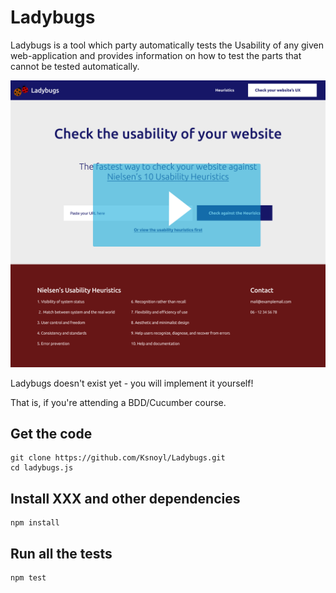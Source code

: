 # Ladybugs

Ladybugs is a tool which party automatically tests the Usability of any given web-application 
and provides information on how to test the parts that cannot be tested automatically.


[![Watch the video](prototype.png?image_play_button_size=2x&amp;image_crop_resized=960x540&amp;image_play_button=1&amp;image_play_button_color=54bbffe0)](https://youtu.be/rUf0mT2QVp4)


Ladybugs doesn't exist yet - you will implement it yourself!

That is, if you're attending a BDD/Cucumber course.

## Get the code

    git clone https://github.com/Ksnoyl/Ladybugs.git
    cd ladybugs.js


## Install XXX and other dependencies

    npm install



## Run all the tests

    npm test

